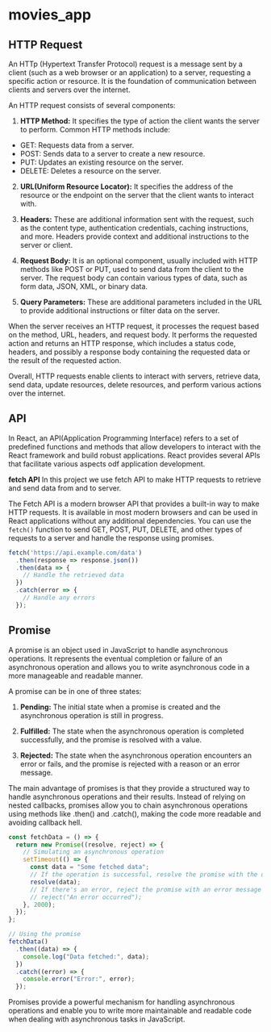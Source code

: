 # movies_app

## HTTP Request
An HTTp (Hypertext Transfer Protocol) request is a message sent by a client (such as a web browser or an application) to a server, requesting a specific action or resource. It is the foundation of communication between clients and servers over the internet.

An HTTP request consists of several components:

1. **HTTP Method:** It specifies the type of action the client wants the server to perform. Common HTTP methods include:
 - GET: Requests data from a server.
 - POST: Sends data to a server to create a new resource.
 - PUT: Updates an existing resource on the server.
 - DELETE: Deletes a resource on the server.

2. **URL(Uniform Resource Locator):** It specifies the address of the resource or the endpoint on the server that the client wants to interact with.

3. **Headers:** These are additional information sent with the request, such as the content type, authentication credentials, caching instructions, and more. Headers provide context and additional instructions to the server or client.

4. **Request Body:** It is an optional component, usually included with HTTP methods like POST or PUT, used to send data from the client to the server. The request body can contain various types of data, such as form data, JSON, XML, or binary data.

5. **Query Parameters:** These are additional parameters included in the URL to provide additional instructions or filter data on the server.

When the server receives an HTTP request, it processes the request based on the method, URL, headers, and request body. It performs the requested action and returns an HTTP response, which includes a status code, headers, and possibly a response body containing the requested data or the result of the requested action.

Overall, HTTP requests enable clients to interact with servers, retrieve data, send data, update resources, delete resources, and perform various actions over the internet.

## API
In React, an API(Application Programming Interface) refers to a set of predefined functions and methods that allow developers to interact with the React framework and build robust applications. React provides several APIs that facilitate various aspects odf application development. 

**fetch API**
In this project we use fetch API to make HTTP requests to retrieve and send data from and to server.  

The Fetch API is a modern browser API that provides a built-in way to make HTTP requests. It is available in most modern browsers and can be used in React applications without any additional dependencies. You can use the `fetch()` function to send GET, POST, PUT, DELETE, and other types of requests to a server and handle the response using promises.

```jsx
fetch('https://api.example.com/data')
  .then(response => response.json())
  .then(data => {
    // Handle the retrieved data
  })
  .catch(error => {
    // Handle any errors
  });
```

## Promise
A promise is an object used in JavaScript to handle asynchronous operations. It represents the eventual completion or failure of an asynchronous operation and allows you to write asynchronous code in a more manageable and readable manner.

A promise can be in one of three states:

1. **Pending:** The initial state when a promise is created and the asynchronous operation is still in progress.

2. **Fulfilled:** The state when the asynchronous operation is completed successfully, and the promise is resolved with a value.

3. **Rejected:** The state when the asynchronous operation encounters an error or fails, and the promise is rejected with a reason or an error message.

The main advantage of promises is that they provide a structured way to handle asynchronous operations and their results. Instead of relying on nested callbacks, promises allow you to chain asynchronous operations using methods like .then() and .catch(), making the code more readable and avoiding callback hell.

```javascript
const fetchData = () => {
  return new Promise((resolve, reject) => {
    // Simulating an asynchronous operation
    setTimeout(() => {
      const data = "Some fetched data";
      // If the operation is successful, resolve the promise with the data
      resolve(data);
      // If there's an error, reject the promise with an error message
      // reject("An error occurred");
    }, 2000);
  });
};

// Using the promise
fetchData()
  .then((data) => {
    console.log("Data fetched:", data);
  })
  .catch((error) => {
    console.error("Error:", error);
  });
```

Promises provide a powerful mechanism for handling asynchronous operations and enable you to write more maintainable and readable code when dealing with asynchronous tasks in JavaScript.